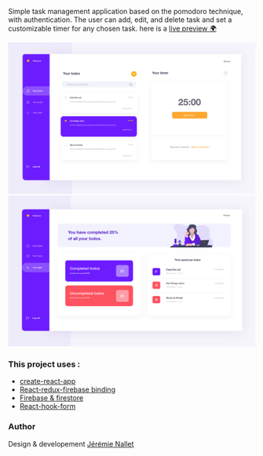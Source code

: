 Simple task management application based on the pomodoro technique, with authentication. The user
can add, edit, and delete task and set a customizable timer for any chosen task. here is a [live preview 🌍](https://adoring-williams-daea71.netlify.com/)

![Thumbnail](p1.png) ![Thumbnail2](p2.png)

### This project uses :

-   [create-react-app](https://github.com/facebook/create-react-app)
-   [React-redux-firebase binding](https://github.com/prescottprue/react-redux-firebase)
-   [Firebase & firestore](https://firebase.google.com)
-   [React-hook-form](https://github.com/react-hook-form/react-hook-form)

### Author

Design & developement [Jérémie Nallet](https://github.com/JeremieNallet)
